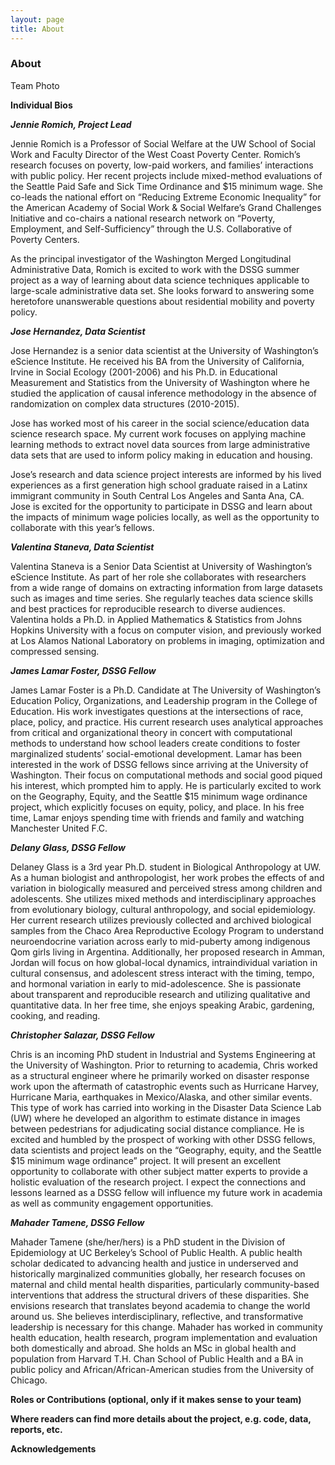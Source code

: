 ```yaml
---
layout: page
title: About
---
```


### About

Team Photo

**Individual Bios**

***Jennie Romich, Project Lead*** 


Jennie Romich is a Professor of Social Welfare at the UW School of Social Work and Faculty Director of the West Coast Poverty Center. Romich’s research focuses on poverty, low-paid workers, and families’ interactions with public policy. Her recent projects include mixed-method evaluations of the Seattle Paid Safe and Sick Time Ordinance and $15 minimum wage.  She co-leads the national effort on “Reducing Extreme Economic Inequality” for the American Academy of Social Work & Social Welfare’s Grand Challenges Initiative and co-chairs a national research network on “Poverty, Employment, and Self-Sufficiency” through the U.S. Collaborative of Poverty Centers.

As the principal investigator of the Washington Merged Longitudinal Administrative Data, Romich is excited to work with the DSSG summer project as a way of learning about data science techniques applicable to large-scale administrative data set. She looks forward to answering some heretofore unanswerable questions about residential mobility and poverty policy.

***Jose Hernandez, Data Scientist***


Jose Hernandez is a senior data scientist at the University of Washington’s eScience Institute. He received his BA from the University of California, Irvine in Social Ecology (2001-2006) and his Ph.D. in Educational Measurement and Statistics from the University of Washington where he studied the application of causal inference methodology in the absence of randomization on complex data structures (2010-2015).

Jose has worked most of his career in the social science/education data science research space. My current work focuses on applying machine learning methods to extract novel data sources from large administrative data sets that are used to inform policy making in education and housing.

Jose’s research and data science project interests are informed by his lived experiences as a first generation high school graduate raised in a Latinx immigrant community in South Central Los Angeles and Santa Ana, CA. Jose is excited for the opportunity to participate in DSSG and learn about the impacts of minimum wage policies locally, as well as the opportunity to collaborate with this year’s fellows.

***Valentina Staneva, Data Scientist***


Valentina Staneva is a Senior Data Scientist at University of Washington’s eScience Institute. As part of her role she collaborates with researchers from a wide range of domains on extracting information from large datasets such as images and time series. She regularly teaches data science skills and best practices for reproducible research to diverse audiences. Valentina holds a Ph.D. in Applied Mathematics & Statistics from Johns Hopkins University with a focus on computer vision, and previously worked at Los Alamos National Laboratory on problems in imaging, optimization and compressed sensing.

***James Lamar Foster, DSSG Fellow***


James Lamar Foster is a Ph.D. Candidate at The University of Washington’s Education Policy, Organizations, and Leadership program in the College of Education. His work investigates questions at the intersections of race, place, policy, and practice. His current research uses analytical approaches from critical and organizational theory in concert with computational methods to understand how school leaders create conditions to foster marginalized students’ social-emotional development. Lamar has been interested in the work of DSSG fellows since arriving at the University of Washington. Their focus on computational methods and social good piqued his interest, which prompted him to apply. He is particularly excited to work on the Geography, Equity, and the Seattle $15 minimum wage ordinance project, which explicitly focuses on equity, policy, and place. In his free time, Lamar enjoys spending time with friends and family and watching Manchester United F.C.

***Delany Glass, DSSG Fellow*** 


Delaney Glass is a 3rd year Ph.D. student in Biological Anthropology at UW. As a human biologist and anthropologist, her work probes the effects of and variation in biologically measured and perceived stress among children and adolescents. She utilizes mixed methods and interdisciplinary approaches from evolutionary biology, cultural anthropology, and social epidemiology. Her current research utilizes previously collected and archived biological samples from the Chaco Area Reproductive Ecology Program to understand neuroendocrine variation across early to mid-puberty among indigenous Qom girls living in Argentina. Additionally, her proposed research in Amman, Jordan will focus on how global-local dynamics, intraindividual variation in cultural consensus, and adolescent stress interact with the timing, tempo, and hormonal variation in early to mid-adolescence. She is passionate about transparent and reproducible research and utilizing qualitative and quantitative data. In her free time, she enjoys speaking Arabic, gardening, cooking, and reading.

***Christopher Salazar, DSSG Fellow*** 


Chris is an incoming PhD student in Industrial and Systems Engineering at the University of Washington. Prior to returning to academia, Chris worked as a structural engineer where he primarily worked on disaster response work upon the aftermath of catastrophic events such as Hurricane Harvey, Hurricane Maria, earthquakes in Mexico/Alaska, and other similar events. This type of work has carried into working in the Disaster Data Science Lab (UW) where he developed an algorithm to estimate distance in images between pedestrians for adjudicating social distance compliance. He is excited and humbled by the prospect of working with other DSSG fellows, data scientists and project leads on the “Geography, equity, and the Seattle $15 minimum wage ordinance” project. It will present an excellent opportunity to collaborate with other subject matter experts to provide a holistic evaluation of the research project. I expect the connections and lessons learned as a DSSG fellow will influence my future work in academia as well as community engagement opportunities.

***Mahader Tamene, DSSG Fellow*** 


Mahader Tamene (she/her/hers) is a PhD student in the Division of Epidemiology at UC Berkeley’s School of Public Health. A public health scholar dedicated to advancing health and justice in underserved and historically marginalized communities globally, her research focuses on maternal and child mental health disparities, particularly community-based interventions that address the structural drivers of these disparities. She envisions research that translates beyond academia to change the world around us. She believes interdisciplinary, reflective, and transformative leadership is necessary for this change.
Mahader has worked in community health education, health research, program implementation and evaluation both domestically and abroad. She holds an MSc in global health and population from Harvard T.H. Chan School of Public Health and a BA in public policy and African/African-American studies from the University of Chicago.

**Roles or Contributions (optional, only if it makes sense to your team)**

**Where readers can find more details about the project, e.g. code, data, reports, etc.**

**Acknowledgements**

